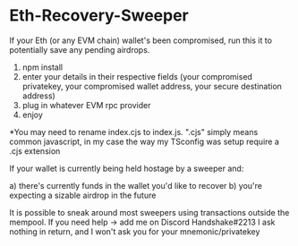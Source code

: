 # Eth-Recovery-Sweeper
If your Eth (or any EVM chain) wallet's been compromised, run this it to potentially save any pending airdrops.

1. npm install
2. enter your details in their respective fields (your compromised privatekey, your compromised wallet address, your secure destination address)
3. plug in whatever EVM rpc provider
4. enjoy

*You may need to rename index.cjs to index.js. ".cjs" simply means common javascript, in my case the way my TSconfig was setup require a .cjs extension

If your wallet is currently being held hostage by a sweeper and:

a) there's currently funds in the wallet you'd like to recover
b) you're expecting a sizable airdrop in the future

It is possible to sneak around most sweepers using transactions outside the mempool. 
If you need help -> add me on Discord Handshake#2213
I ask nothing in return, and I won't ask you for your mnemonic/privatekey
